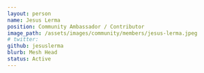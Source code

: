```yaml
---
layout: person
name: Jesus Lerma
position: Community Ambassador / Contributor
image_path: /assets/images/community/members/jesus-lerma.jpeg
# twitter: 
github: jesuslerma
blurb: Mesh Head
status: Active
---
```

